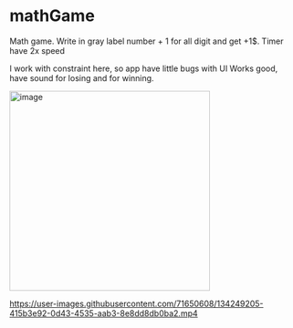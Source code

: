 # mathGame
Math game. Write in gray label number + 1 for all digit and get +1$. Timer have 2x speed


I work with constraint here, so app have little bugs with UI
Works good, have sound for losing and for winning.

<img width="351" alt="image" src="https://user-images.githubusercontent.com/71650608/134249090-1d4cd055-fd63-49ce-85f6-5acb9feced4a.png">


https://user-images.githubusercontent.com/71650608/134249205-415b3e92-0d43-4535-aab3-8e8dd8db0ba2.mp4

